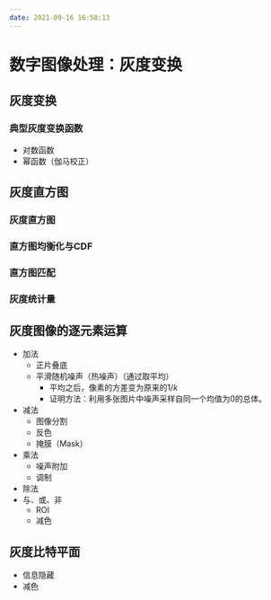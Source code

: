 ```yaml
---
date: 2021-09-16 16:58:13
---
```

# 数字图像处理：灰度变换
## 灰度变换
### 典型灰度变换函数
- 对数函数
- 幂函数（伽马校正）

## 灰度直方图
### 灰度直方图
### 直方图均衡化与CDF
### 直方图匹配
### 灰度统计量

## 灰度图像的逐元素运算
- 加法
  - 正片叠底
  - 平滑随机噪声（热噪声）（通过取平均）
    - 平均之后，像素的方差变为原来的$1/k$
    - 证明方法：利用多张图片中噪声采样自同一个均值为0的总体。
- 减法
  - 图像分割
  - 反色
  - 掩膜（Mask）
- 乘法
  - 噪声附加
  - 调制
- 除法
- 与、或、非
  - ROI
  - 减色

## 灰度比特平面
- 信息隐藏
- 减色